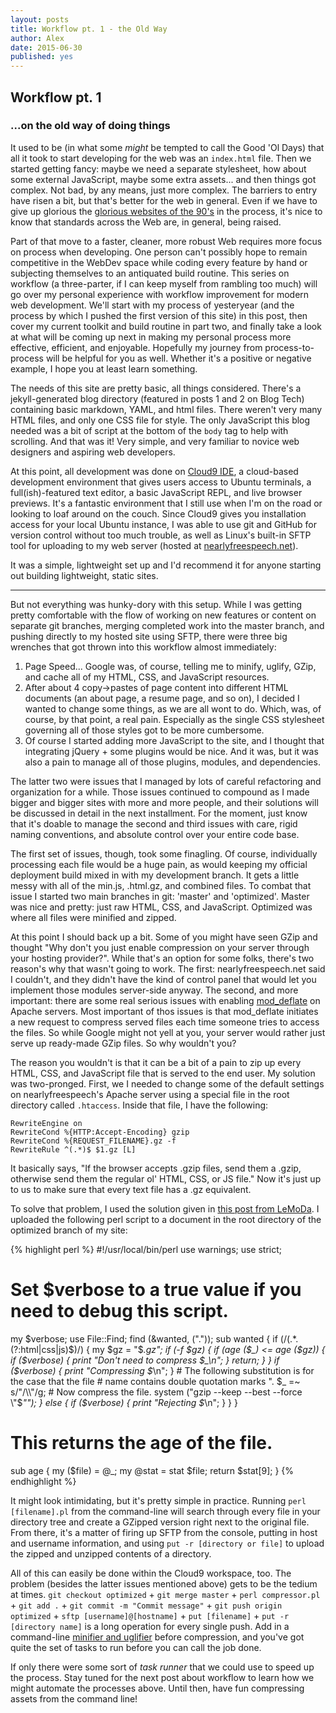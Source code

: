 ```yaml
---
layout: posts
title: Workflow pt. 1 - the Old Way
author: Alex
date: 2015-06-30
published: yes
---
```


## Workflow pt. 1
### ...on the old way of doing things

It used to be (in what some *might* be tempted to call the Good 'Ol Days) that all it took to start developing for the web was an `index.html` file. Then we started getting fancy: maybe we need a separate stylesheet, how about some external JavaScript, maybe some extra assets... and then things got complex. Not bad, by any means, just more complex. The barriers to entry have risen a bit, but that's better for the web in general. Even if we have to give up glorious the [glorious websites of the 90's](http://www.warnerbros.com/archive/spacejam/movie/jam.htm) in the process, it's nice to know that standards across the Web are, in general, being raised.

Part of that move to a faster, cleaner, more robust Web requires more focus on process when developing. One person can't possibly hope to remain competitive in the WebDev space while coding every feature by hand or subjecting themselves to an antiquated build routine. This series on workflow (a three-parter, if I can keep myself from rambling too much) will go over my personal experience with workflow improvement for modern web development. We'll start with my process of yesteryear (and the process by which I pushed the first version of this site) in this post, then cover my current toolkit and build routine in part two, and finally take a look at what will be coming up next in making my personal process more effective, efficient, and enjoyable. Hopefully my journey from process-to-process will be helpful for you as well. Whether it's a positive or negative example, I hope you at least learn something.

The needs of this site are pretty basic, all things considered. There's a jekyll-generated blog directory (featured in posts 1 and 2 on Blog Tech) containing basic markdown, YAML, and html files. There weren't very many HTML files, and only one CSS file for style. The only JavaScript this blog needed was a bit of script at the bottom of the `body` tag to help with scrolling. And that was it! Very simple, and very familiar to novice web designers and aspiring web developers.

At this point, all development was done on [Cloud9 IDE](https://c9.io), a cloud-based development environment that gives users access to Ubuntu terminals, a full(ish)-featured text editor, a basic JavaScript REPL, and live browser previews. It's a fantastic environment that I still use when I'm on the road or looking to loaf around on the couch. Since Cloud9 gives you installation access for your local Ubuntu instance, I was able to use git and GitHub for version control without too much trouble, as well as Linux's built-in SFTP tool for uploading to my web server (hosted at [nearlyfreespeech.net](https://www.nearlyfreespeech.net/)).

It was a simple, lightweight set up and I'd recommend it for anyone starting out building lightweight, static sites.

---

But not everything was hunky-dory with this setup. While I was getting pretty comfortable with the flow of working on new features or content on separate git branches, merging completed work into the master branch, and pushing directly to my hosted site using SFTP, there were three big wrenches that got thrown into this workflow almost immediately:

1. Page Speed... Google was, of course, telling me to minify, uglify, GZip, and cache all of my HTML, CSS, and JavaScript resources.
2. After about 4 copy->pastes of page content into different HTML documents (an about page, a resume page, and so on), I decided I wanted to change some things, as we are all wont to do. Which, was, of course, by that point, a real pain. Especially as the single CSS stylesheet governing all of those styles got to be more cumbersome.
3. Of course I started adding more JavaScript to the site, and I thought that integrating jQuery + some plugins would be nice. And it was, but it was also a pain to manage all of those plugins, modules, and dependencies.

The latter two were issues that I managed by lots of careful refactoring and organization for a while. Those issues continued to compound as I made bigger and bigger sites with more and more people, and their solutions will be discussed in detail in the next installment. For the moment, just know that it's doable to manage the second and third issues with care, rigid naming conventions, and absolute control over your entire code base.

The first set of issues, though, took some finagling. Of course, individually processing each file would be a huge pain, as would keeping my official deployment build mixed in with my development branch. It gets a little messy with all of the min.js, .html.gz, and combined files. To combat that issue I started two main branches in git: 'master' and 'optimized'. Master was nice and pretty: just raw HTML, CSS, and JavaScript. Optimized was where all files were minified and zipped.

At this point I should back up a bit. Some of you might have seen GZip and thought "Why don't you just enable compression on your server through your hosting provider?". While that's an option for some folks, there's two reason's why that wasn't going to work. The first: nearlyfreespeech.net said I couldn't, and they didn't have the kind of control panel that would let you implement those modules server-side anyway. The second, and more important: there are some real serious issues with enabling [mod_deflate](http://httpd.apache.org/docs/2.2/mod/mod_deflate.html) on Apache servers. Most important of thos issues is that mod_deflate initiates a new request to compress served files each time someone tries to access the files. So while Google might not yell at you, your server would rather just serve up ready-made GZip files. So why wouldn't you?

The reason you wouldn't is that it can be a bit of a pain to zip up every HTML, CSS, and JavaScript file that is served to the end user. My solution was two-pronged. First, we I needed to change some of the default settings on nearlyfreespeech's Apache server using a special file in the root directory called `.htaccess`. Inside that file, I have the following:


```
RewriteEngine on
RewriteCond %{HTTP:Accept-Encoding} gzip
RewriteCond %{REQUEST_FILENAME}.gz -f
RewriteRule ^(.*)$ $1.gz [L]
```

It basically says, "If the browser accepts .gzip files, send them a .gzip, otherwise send them the regular ol' HTML, CSS, or JS file." Now it's just up to us to make sure that every text file has a .gz equivalent.

To solve that problem, I used the solution given in [this post from LeMoDa](http://www.lemoda.net/mod_rewrite/gzip-static/index.html). I uploaded the following perl script to a document in the root directory of the optimized branch of my site:

{% highlight perl %}
#!/usr/local/bin/perl
use warnings;
use strict;
# Set $verbose to a true value if you need to debug this script.
my $verbose;
use File::Find;
find (\&wanted, ("."));
sub wanted
{
    if (/(.*\.(?:html|css|js)$)/) {
        my $gz = "$_.gz";
        if (-f $gz) {
            if (age ($_) <= age ($gz)) {
                if ($verbose) {
                    print "Don't need to compress $_\n";
                }
                return;
            }
        }
        if ($verbose) {
            print "Compressing $_\n";
        }
        # The following substitution is for the case that the file
        # name contains double quotation marks ".
        $_ =~ s/"/\\"/g;
        # Now compress the file.
        system ("gzip --keep --best --force \"$_\"");
    }
    else {
        if ($verbose) {
            print "Rejecting $_\n";
        }
    }
}

# This returns the age of the file.

sub age
{
    my ($file) = @_;
    my @stat = stat $file;
    return $stat[9];
}
{% endhighlight %}

It might look intimidating, but it's pretty simple in practice. Running `perl [filename].pl` from the command-line will search through every file in your directory tree and create a GZipped version right next to the original file. From there, it's a matter of firing up SFTP from the console, putting in host and username information, and using `put -r [directory or file]` to upload the zipped and unzipped contents of a directory.

All of this can easily be done within the Cloud9 workspace, too. The problem (besides the latter issues mentioned above) gets to be the tedium at times. `git checkout optimized` + `git merge master` + `perl compressor.pl` + `git add .` + `git commit -m "Commit message"` + `git push origin optimized` + `sftp [username]@[hostname]` + `put [filename]` + `put -r [directory name]` is a long operation for every single push. Add in a command-line [minifier and uglifier](https://developers.google.com/speed/docs/insights/MinifyResources?hl=en) before compression, and you've got quite the set of tasks to run before you can call the job done.

If only there were some sort of *task runner* that we could use to speed up the process. Stay tuned for the next post about workflow to learn how we might automate the processes above. Until then, have fun compressing assets from the command line!
